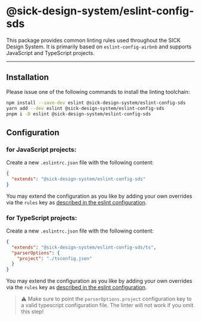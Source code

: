 # @sick-design-system/eslint-config-sds

This package provides common linting rules used throughout the SICK Design System. It is primarily based on `eslint-config-airbnb` and supports JavaScript and TypeScript projects.

---

## Installation

Please issue one of the following commands to install the linting toolchain:

```bash
npm install --save-dev eslint @sick-design-system/eslint-config-sds
yarn add --dev eslint @sick-design-system/eslint-config-sds
pnpm i -D eslint @sick-design-system/eslint-config-sds
```

## Configuration

### for JavaScript projects:

Create a new `.eslintrc.json` file with the following content:

```json
{
  "extends": "@sick-design-system/eslint-config-sds"
}
```

You may extend the configuration as you like by adding your own overrides via the `rules` key as [described in the eslint configuration](https://eslint.org/docs/latest/use/configure/rules).

### for TypeScript projects:

Create a new `.eslintrc.json` file with the following content:

```json
{
  "extends": "@sick-design-system/eslint-config-sds/ts",
  "parserOptions": {
    "project": "./tsconfig.json"
  }
}
```

You may extend the configuration as you like by adding your own overrides via the `rules` key as [described in the eslint configuration](https://eslint.org/docs/latest/use/configure/rules).

> ⚠️ Make sure to point the `parserOptions.project` configuration key to a valid typescript configuration file.
> The linter will not work if you omit this step! 
